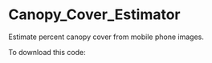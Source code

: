 # Canopy_Cover_Estimator
Estimate percent canopy cover from mobile phone images.

To download this code:
